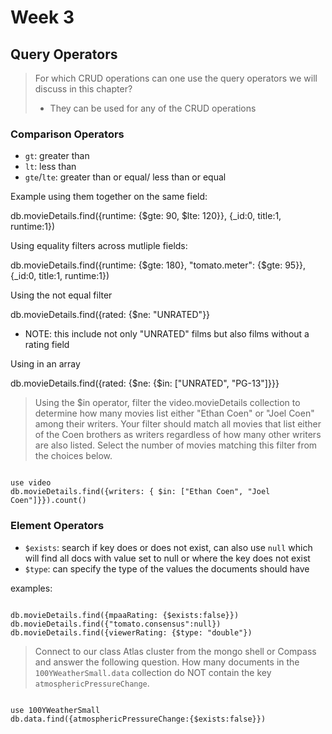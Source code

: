 # Week 3

## Query Operators

> For which CRUD operations can one use the query operators we will discuss in this chapter?
> * They can be used for any of the CRUD operations

### Comparison Operators

* `gt`: greater than
* `lt`: less than
* `gte`/`lte`: greater than or equal/ less than or equal

Example using them together on the same field:

db.movieDetails.find({runtime: {$gte: 90, $lte: 120}}, {_id:0, title:1, runtime:1})

Using equality filters across mutliple fields:

db.movieDetails.find({runtime: {$gte: 180}, "tomato.meter": {$gte: 95}}, {_id:0, title:1, runtime:1})

Using the not equal filter

db.movieDetails.find({rated: {$ne: "UNRATED"}}

 * NOTE: this include not only "UNRATED" films but also films without a rating field

Using in an array

db.movieDetails.find({rated: {$ne: {$in: ["UNRATED", "PG-13"]}}}

> Using the $in operator, filter the video.movieDetails collection to determine how many movies list either
> "Ethan Coen" or "Joel Coen" among their writers. Your filter should match all movies that list either of
> the Coen brothers as writers regardless of how many other writers are also listed. Select the number of
> movies matching this filter from the choices below.

```

use video
db.movieDetails.find({writers: { $in: ["Ethan Coen", "Joel Coen"]}}).count()

```

### Element Operators

* `$exists`: search if key does or does not exist, can also use `null` which will find all docs with value set to null or where the key does not exist
* `$type`: can specify the type of the values the documents should have

examples:
```

db.movieDetails.find({mpaaRating: {$exists:false}})
db.movieDetails.find({"tomato.consensus":null})
db.movieDetails.find({viewerRating: {$type: "double"})

```

> Connect to our class Atlas cluster from the mongo shell or Compass and answer the following question.
> How many documents in the `100YWeatherSmall.data` collection do NOT contain the key `atmosphericPressureChange`.

```

use 100YWeatherSmall
db.data.find({atmosphericPressureChange:{$exists:false}})

```


